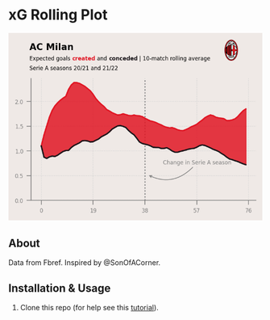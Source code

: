 # xG Rolling Plot

![xG-rolling-plot](figures/ACM-xG-rolling-plot2.png)

## About

Data from Fbref. Inspired by @SonOfACorner.

## Installation & Usage

1. Clone this repo (for help see this [tutorial](https://help.github.com/articles/cloning-a-repository/)).